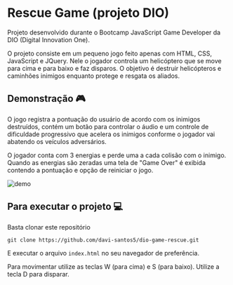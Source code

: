 # Rescue Game (projeto DIO)

Projeto desenvolvido durante o Bootcamp JavaScript Game Developer da DIO (Digital Innovation One).

O projeto consiste em um pequeno jogo feito apenas com HTML, CSS, JavaScript e JQuery. Nele o jogador controla um helicóptero que se move para cima e para baixo e faz disparos. O objetivo é destruir helicópteros e caminhões inimigos enquanto protege e resgata os aliados.



## Demonstração :video_game:

O jogo registra a pontuação do usuário de acordo com os inimigos destruídos, contém um botão para controlar o áudio e um controle de dificuldade progressivo que acelera os inimigos conforme o jogador vai abatendo os veículos adversários. 

O jogador conta com 3 energias e perde uma a cada colisão com o inimigo.  Quando as energias são zeradas uma tela de "Game Over" é exibida contendo a pontuação e opção de reiniciar o jogo.

![demo](./img/demo.gif)



## Para executar o projeto :computer:

Basta clonar este repositório 

```
git clone https://github.com/davi-santos5/dio-game-rescue.git
```

E executar o arquivo `index.html` no seu navegador de preferência.

Para movimentar utilize as teclas W (para cima) e S (para baixo). Utilize a tecla D para disparar.



